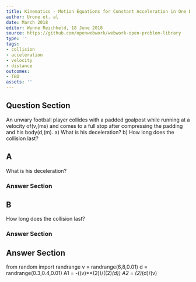 ```yaml
---
title: Kinematics - Motion Equations for Constant Acceleration in One Dimension
author: Urone et. al
date: March 2018
editor: Wynne Reichheld, 18 June 2018
source: https://github.com/openwebwork/webwork-open-problem-library
type: ''
tags:
- collision
- acceleration
- velocity
- distance
outcomes:
- TBD
assets: ''
---
```


## Question Section 

An unwary football player collides with a padded goalpost while running at a velocity of(v,(ms) and comes to a full stop after compressing the padding and his body(d,(m).
a) What is his deceleration?
b) How long does the collision last?
## A
What is his deceleration?
### Answer Section
## B
How long does the collision last?
### Answer Section


## Answer Section

from random import randrange
v = randrange(6,8,0.01)
d = randrange(0.3,0.4,0.01)
A1 = -((v)**(2))/((2)*(d))
A2 = (2)*(d)/(v)